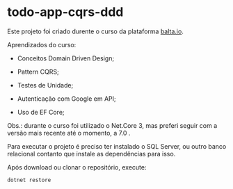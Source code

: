 # todo-app-cqrs-ddd

Este projeto foi criado durente o curso da plataforma [balta.io](https://balta.io/cursos/todo-app-api-com-aspnet-core-cqrs-e-ef-core).

Aprendizados do curso:

 - Conceitos Domain Driven Design;

 - Pattern CQRS;

 - Testes de Unidade;

 - Autenticação com Google em API;
 
 - Uso de EF Core;

Obs.: durante o curso foi utilizado o Net.Core 3, mas preferi seguir com a versão mais recente até o momento, a 7.0 .

Para executar o projeto é preciso ter instalado o SQL Server, ou outro banco relacional contanto que instale as dependências para isso.

Após download ou clonar o repositório, execute:
```
dotnet restore
```
